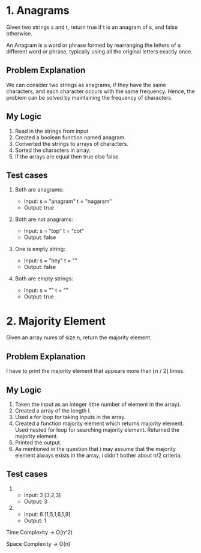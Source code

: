 # 1. Anagrams

Given two strings s and t, return true if t is an anagram of s, and false otherwise.

An Anagram is a word or phrase formed by rearranging the letters of a different word or phrase, typically using all the original letters exactly once.

## Problem Explanation

We can consider two strings as anagrams, if they have the same characters, and each character occurs with the same frequency. Hence, the problem can be solved by maintaining the frequency of characters.

## My Logic

1. Read in the strings from input.
2. Created a boolean function named anagram.
3. Converted the strings to arrays of characters.
4. Sorted the characters in array.
5. If the arrays are equal then true else false.

## Test cases

1. Both are anagrams:
   - Input: s = "anagram" t = "nagaram"
   - Output: true

2. Both are not anagrams:

   - Input: s = "top" t = "cot"
   - Output: false

3. One is empty string:

   - Input: s = "hey" t = ""
   - Output: false

4. Both are empty strings:
   - Input: s = "" t = ""
   - Output: true


<!-- I don't know how to calculate time and space complexity-->

# 2. Majority Element

Given an array nums of size n, return the majority element.


## Problem Explanation

I have to print the majority element that appears more than ⌊n / 2⌋ times.

## My Logic

1. Taken the input as an integer l(the number of element in the array).
2. Created a array of the length l.
3. Used a for loop for taking inputs in the array.
4. Created a function majority element which returns majority element. Used nested for loop for searching majority element. Returned the majority element.
5. Printed the output.
6. As mentioned in the question that i may assume that the majority element always exists in the array, i didn't bother about n/2 criteria.

## Test cases

1. - Input: 3 [3,2,3]
   - Output: 3

2. - Input: 6 [1,5,1,6,1,9]
   - Output: 1
   
Time Complexity -> O(n^2) 

Space Complexity -> O(n)
